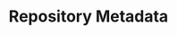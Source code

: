 ---
title: Repository Metadata
description: 'Collecting repository metadata using code.json'
permalink: /outbound/repository-metadata/
layout: layouts/page
section: outbound
tags: ospo
eleventyNavigation:
  parent: ospo-outbound
  key: ospo-outbound-repositorymetadata
  order: 4
  title: Repository Metadata
sidenav: true
sticky_sidenav: true
---